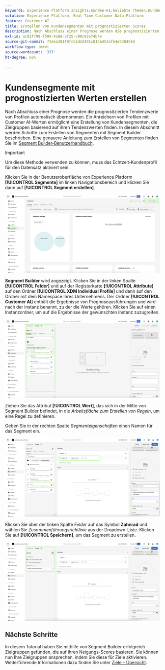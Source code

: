 ```yaml
---
keywords: Experience Platform;Insights;Kunden-KI;beliebte Themen;Kunden-KI-Segmente
solution: Experience Platform, Real-Time Customer Data Platform
feature: Customer AI
title: Erstellen von Kundensegmenten mit prognostizierten Scores
description: Nach Abschluss einer Prognose werden die prognostizierten Tendenzwerte von Profilen automatisch übernommen. Ein Anreichern von Profilen mit Customer AI-Werten ermöglicht eine Erstellung von Kundensegmenten, die Zielgruppen basierend auf ihren Tendenzwerten finden. In diesem Abschnitt finden Sie Schritte zum Erstellen von Segmenten mit Segment Builder.
exl-id: ac81f798-f599-4a8d-af25-c00c92e74b4e
source-git-commit: 73dea391f8fcb1d2d491c814b453afb4e538459d
workflow-type: tm+mt
source-wordcount: '337'
ht-degree: 66%

---
```


# Kundensegmente mit prognostizierten Werten erstellen

Nach Abschluss einer Prognose werden die prognostizierten Tendenzwerte von Profilen automatisch übernommen. Ein Anreichern von Profilen mit Customer AI-Werten ermöglicht eine Erstellung von Kundensegmenten, die Zielgruppen basierend auf ihren Tendenzwerten finden. In diesem Abschnitt werden Schritte zum Erstellen von Segmenten mit Segment Builder beschrieben. Eine genauere Anleitung zum Erstellen von Segmenten finden Sie im [Segment Builder-Benutzerhandbuch](../../../segmentation/ui/segment-builder.md).

>[!IMPORTANT]
>
>Um diese Methode verwenden zu können, muss das Echtzeit-Kundenprofil für den Datensatz aktiviert sein.

Klicken Sie in der Benutzeroberfläche von Experience Platform **[!UICONTROL Segmente]** im linken Navigationsbereich und klicken Sie dann auf **[!UICONTROL Segment erstellen]**.

![Screenshot der Seite „Segmente“ in der Experience Platform-Benutzeroberfläche mit der Option zum Erstellen eines neuen Segments.](../images/user-guide/segments_new.png)

**Segment Builder** wird angezeigt. Klicken Sie in der linken Spalte **[!UICONTROL Felder]** und auf der Registerkarte **[!UICONTROL Attribute]** auf den Ordner **[!UICONTROL XDM Individual Profile]** und dann auf den Ordner mit dem Namespace Ihres Unternehmens. Der Ordner **[!UICONTROL Customer AI]** enthält die Ergebnisse von Prognoseausführungen und wird nach der Instanz benannt, zu der die Werte gehören. Klicken Sie auf einen Instanzordner, um auf die Ergebnisse der gewünschten Instanz zuzugreifen.

![](../images/user-guide/results_new.png)

Ziehen Sie das Attribut **[!UICONTROL Wert]**, das sich in der Mitte von Segment Builder befindet, in die *Arbeitsfläche zum Erstellen von Regeln*, um eine Regel zu definieren.

Geben Sie in der rechten Spalte *Segmenteigenschaften* einen Namen für das Segment ein.

![](../images/user-guide/properties_new.png)

Klicken Sie über der linken Spalte *Felder* auf das Symbol **Zahnrad** und wählen Sie *Zusammenführungsrichtlinie* aus der Dropdown-Liste. Klicken Sie auf **[!UICONTROL Speichern]**, um das Segment zu erstellen.

![](../images/user-guide/merge_policy_new.png)

## Nächste Schritte

In diesem Tutorial haben Sie mithilfe von Segment Builder erfolgreich Zielgruppen gefunden, die auf ihren Neigungs-Scores basieren. Sie können nun Ihre Zielgruppen ansprechen, indem Sie diese für Ziele aktivieren. Weiterführende Informationen dazu finden Sie unter [Ziele – Übersicht](../../../destinations/home.md).
